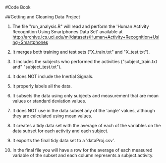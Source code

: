 #Code Book

##Getting and Cleaning Data Project

1) The file "run_analysis.R" will read and perform the 'Human Activity Recognition Using Smartphones Data Set' available at http://archive.ics.uci.edu/ml/datasets/Human+Activity+Recognition+Using+Smartphones

2) It merges both training and test sets ("X_train.txt" and "X_test.txt").

3) It includes the subjects who performed the activities ("subject_train.txt and" "subject_test.txt").
4) It does NOT include the Inertial Signals.
5) It properly labels all the data.
6) It subsets the data using only subjects and measurement that are mean values or standard deviation values.
7) It does NOT use in the data subset any of the 'angle' values, although they are calculated using mean values.
8) It creates a tidy data set with the average of each of the variables on the data subset for each activity and each subject.
9) It exports the final tidy data set to a 'dataProj.csv'.
10) In the final file you will have a row for the average of each measured variable of the subset and each column represents a subject.activity.
